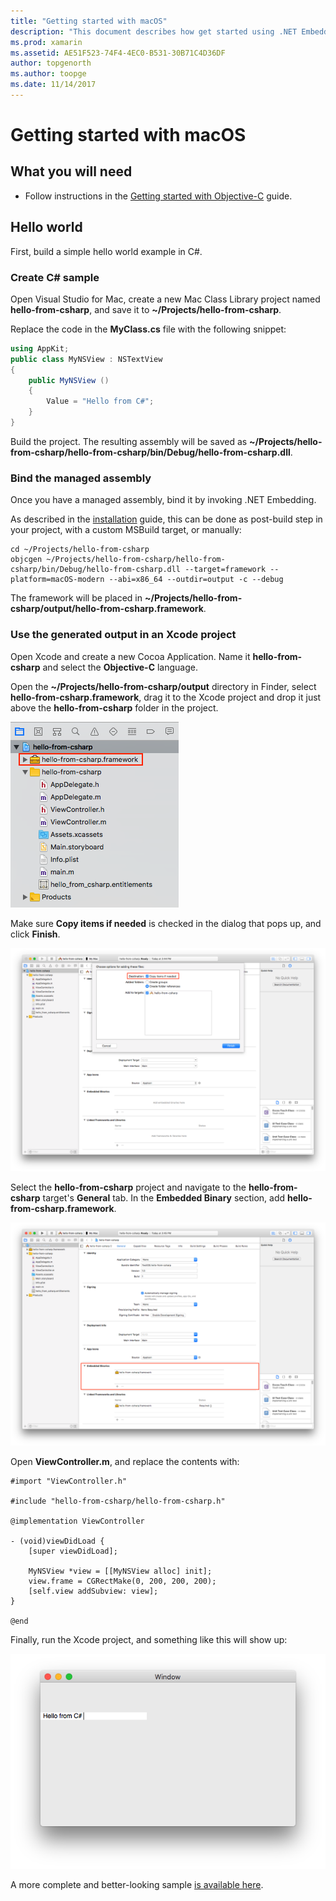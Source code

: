 ```yaml
---
title: "Getting started with macOS"
description: "This document describes how get started using .NET Embedding with macOS. It discusses requirements, and presents a sample application to demonstrate how to bind the managed assembly and use the generated output in an Xcode project."
ms.prod: xamarin
ms.assetid: AE51F523-74F4-4EC0-B531-30B71C4D36DF
author: topgenorth
ms.author: toopge
ms.date: 11/14/2017
---
```


# Getting started with macOS

## What you will need

* Follow instructions in the [Getting started with Objective-C](~/tools/dotnet-embedding/get-started/objective-c/index.md) guide.

## Hello world

First, build a simple hello world example in C#.

### Create C# sample

Open Visual Studio for Mac, create a new Mac Class Library project named **hello-from-csharp**, and save it to **~/Projects/hello-from-csharp**.

Replace the code in the **MyClass.cs** file with the following snippet:

```csharp
using AppKit;
public class MyNSView : NSTextView
{
	public MyNSView ()
	{
		Value = "Hello from C#";
	}
}
```

Build the project. The resulting assembly will be saved as **~/Projects/hello-from-csharp/hello-from-csharp/bin/Debug/hello-from-csharp.dll**.

### Bind the managed assembly

Once you have a managed assembly, bind it by invoking .NET Embedding.

As described in the
[installation](~/tools/dotnet-embedding/get-started/install/install.md)
guide, this can be done as post-build step in your project, with a
custom MSBuild target, or manually:

```shell
cd ~/Projects/hello-from-csharp
objcgen ~/Projects/hello-from-csharp/hello-from-csharp/bin/Debug/hello-from-csharp.dll --target=framework --platform=macOS-modern --abi=x86_64 --outdir=output -c --debug
```

The framework will be placed in **~/Projects/hello-from-csharp/output/hello-from-csharp.framework**.

### Use the generated output in an Xcode project

Open Xcode and create a new Cocoa Application. Name it **hello-from-csharp** and select the **Objective-C** language.

Open the **~/Projects/hello-from-csharp/output** directory in Finder, select **hello-from-csharp.framework**, drag it to the Xcode project and drop it just above the **hello-from-csharp** folder in the project.

![Drag and drop framework](macos-images/hello-from-csharp-mac-drag-drop-framework.png)

Make sure **Copy items if needed** is checked in the dialog that pops up, and click **Finish**.

![Copy items if needed](macos-images/hello-from-csharp-mac-copy-items-if-needed.png)

Select the **hello-from-csharp** project and navigate to the **hello-from-csharp** target's **General** tab. In the **Embedded Binary** section, add **hello-from-csharp.framework**.

![Embedded binaries](macos-images/hello-from-csharp-mac-embedded-binaries.png)

Open **ViewController.m**, and replace the contents with:

```objc
#import "ViewController.h"

#include "hello-from-csharp/hello-from-csharp.h"

@implementation ViewController

- (void)viewDidLoad {
    [super viewDidLoad];
    
    MyNSView *view = [[MyNSView alloc] init];
    view.frame = CGRectMake(0, 200, 200, 200);
    [self.view addSubview: view];
}

@end
```

Finally, run the Xcode project, and something like this will show up:

![Hello from C# sample running in the simulator](macos-images/hello-from-csharp-mac.png)

A more complete and better-looking sample [is available here](https://github.com/mono/Embeddinator-4000/tree/objc/samples/mac/weather).
